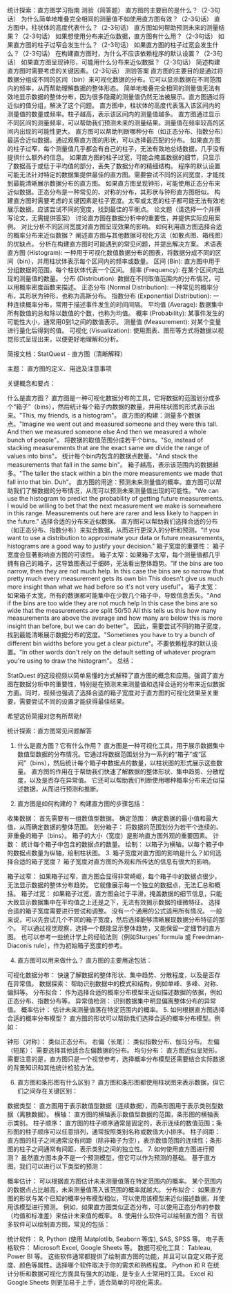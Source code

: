 统计探索：直方图学习指南
测验（简答题）
直方图的主要目的是什么？（2-3句话）
为什么简单地堆叠完全相同的测量值不如使用直方图有效？（2-3句话）
直方图中，柱状体的高度代表什么？（2-3句话）
直方图如何帮助预测未来的测量结果？（2-3句话）
如果想使用分布来近似数据，直方图有什么用？（2-3句话）
如果直方图的柱子过窄会发生什么？（2-3句话）
如果直方图的柱子过宽会发生什么？（2-3句话）
在构建直方图时，为什么不应该依赖程序的默认设置？（2-3句话）
如果直方图呈现钟形，可能用什么分布来近似数据？（2-3句话）
简述构建直方图时需要考虑的关键因素。（2-3句话）
测验答案
直方图的主要目的是通过将数据分组成不同的区间（bin）来可视化数据的分布。它可以显示数据在不同范围内的频率，从而帮助理解数据的整体形态。
简单地堆叠完全相同的测量值无法有效地显示数据的整体分布，因为很多隐藏的测量值仍然无法被展示。直方图通过将近似的值分组，解决了这个问题。
直方图中，柱状体的高度代表落入该区间内的测量值的数量或频率。柱子越高，表示该区间内的测量值越多。
直方图通过显示不同区间的测量频率，可以帮助我们预测未来的测量结果。测量值在频率较高的区间内出现的可能性更大。
直方图可以帮助判断哪种分布（如正态分布、指数分布）最适合近似数据。通过观察直方图的形状，可以选择最匹配的分布。
如果直方图的柱子过窄，每个测量值几乎都会有自己的柱子，无法有效地总结数据，几乎没有提供什么额外的信息。
如果直方图的柱子过宽，可能会掩盖数据的细节，只显示了数据高于或低于平均值的部分，丢失了数据分布的精细结构。
程序的默认设置可能无法针对特定的数据集提供最佳的直方图。需要尝试不同的区间宽度，才能找到最能清晰展示数据分布的直方图。
如果直方图呈现钟形，可能使用正态分布来近似数据。正态分布是一种常见的、对称的分布，其形状与钟形直方图相似。
构建直方图时需要考虑的关键因素是柱子宽度。太窄或太宽的柱子都可能无法有效地展示数据。应该尝试不同的宽度，找到最佳的平衡点。
论文题（请选择一个并撰写论文，无需提供答案）
讨论直方图在数据分析中的重要性，并提供实际应用案例。
对比分析不同区间宽度对直方图呈现效果的影响。
如何利用直方图选择合适的概率分布来近似数据？
阐述直方图与其他数据可视化方法（如散点图、箱线图）的优缺点。
分析在构建直方图时可能遇到的常见问题，并提出解决方案。
术语表
直方图 (Histogram): 一种用于可视化数值数据分布的图表，将数据分成不同的区间（bin），并用柱状体表示每个区间内的频率或数量。
区间 (Bin): 直方图中用于分组数据的范围，每个柱状体代表一个区间。
频率 (Frequency): 在某个区间内出现的测量值的数量。
分布 (Distribution): 数据在不同取值范围内的分布情况，可以用概率密度函数来描述。
正态分布 (Normal Distribution): 一种常见的概率分布，其形状为钟形，也称为高斯分布。
指数分布 (Exponential Distribution): 一种连续概率分布，常用于描述事件发生的时间间隔。
平均值 (Average): 数据集中所有数值的总和除以数值的个数，也称为均值。
概率 (Probability): 某事件发生的可能性大小，通常用0到1之间的数值表示。
测量值 (Measurement): 对某个变量进行量化后得到的值。
可视化 (Visualization): 使用图表、图形等方式将数据以视觉形式呈现出来，以便更好地理解和分析。

简报文档：StatQuest - 直方图（清晰解释）

主题： 直方图的定义、用途及注意事项

关键概念和要点：

什么是直方图？ 直方图是一种可视化数据分布的工具，它将数据的范围划分成多个“箱子”（bins），然后统计每个箱子内数据的数量，并用柱状图的形式表示出来。"This, my friends, is a histogram"。
直方图的构建：测量多个数据点。"Imagine we went out and measured someone and they were this tall. And then we measured someone else And then we measured a whole bunch of people"。
将数据的取值范围分成若干个bins。"So, instead of stacking measurements that are the exact same we divide the range of values into bins"。
统计每个bin内包含的数据点数量。"And stack the measurements that fall in the same bin"。
箱子越高，表示该范围内的数据越多。"The taller the stack within a bin the more measurements we made that fall into that bin. Duh"。
直方图的用途：预测未来测量值的概率。直方图可以帮助我们了解数据的分布情况，从而可以预测未来测量值出现的可能性。"We can use the histogram to predict the probability of getting future measurements. I would be willing to bet that the next measurement we make is somewhere in this range. Measurements out here are rarer and less likely to happen in the future."
选择合适的分布来近似数据。 直方图可以帮助我们选择合适的分布（如正态分布、指数分布）来拟合数据，从而进行更深入的分析和预测。"If you want to use a distribution to approximate your data or future measurements, histograms are a good way to justify your decision."
箱子宽度的重要性： 箱子宽度会显著影响直方图的可读性。
箱子太窄：如果箱子太窄，每个测量值都几乎拥有自己的箱子，这导致图表过于细碎，无法看出整体趋势。"If the bins are too narrow, then they are not much help. In this case the bins are so narrow that pretty much every measurement gets its own bin This doesn't give us much more insight than what we had before so it's not very useful"。
箱子太宽：如果箱子太宽，所有的数据都可能集中在少数几个箱子中，导致信息丢失。"And if the bins are too wide they are not much help In this case the bins are so wide that the measurements are split 50/50 All this tells us this how many measurements are above the average and how many are below this is more insight than before, but we can do better"。
因此，需要尝试不同的箱子宽度，找到最能清晰展示数据分布的宽度。"Sometimes you have to try a bunch of different bin widths before you get a clear picture"。不要依赖程序的默认设置。"In other words don't rely on the default setting of whatever program you're using to draw the histogram"。
总结：

StatQuest 的这段视频以简单易懂的方式解释了直方图的概念和应用。强调了直方图在数据分析中的重要性，特别是在预测未来测量值和选择合适的分布来近似数据方面。同时，视频也强调了选择合适的箱子宽度对于直方图的可视化效果至关重要，需要尝试不同的设置才能获得最佳结果。

希望这份简报对您有所帮助!

统计探索：直方图常见问题解答
1. 什么是直方图？它有什么作用？
直方图是一种可视化工具，用于展示数据集中数值型数据的分布情况。它通过将数据范围划分为一系列的“箱子”或“区间”（bins），然后统计每个箱子中数据点的数量，以柱状图的形式展示这些数量。 直方图的作用在于帮助我们快速了解数据的整体形状、集中趋势、分散程度，以及是否存在异常值。 它还可以帮助我们判断使用哪种概率分布来近似描述数据，从而进行预测和推断。

2. 直方图是如何构建的？
构建直方图的步骤包括：

收集数据： 首先需要有一组数值型数据。
确定范围： 确定数据的最小值和最大值，从而确定数据的整体范围。
划分箱子： 将数据的范围划分为若干个连续的、非重叠的箱子（bins）。 箱子的大小（宽度）是影响直方图外观的重要因素。
计数： 统计每个箱子中包含的数据点的数量。
绘制： 以箱子为横轴，以每个箱子中的数据点数量为纵轴，绘制柱状图。
3. 箱子宽度对直方图的影响是什么？如何选择合适的箱子宽度？
箱子宽度对直方图的外观和所传达的信息有很大的影响。

箱子过窄： 如果箱子过窄，直方图会显得非常崎岖，每个箱子中的数据点很少，无法显示数据的整体分布趋势。 它就像展示每一个独立的数据点，无法汇总和概括。
箱子过宽： 如果箱子过宽，直方图会过于平滑，掩盖数据的细节信息，只能大致显示数据集中在平均值之上还是之下，无法有效揭示数据的细微特征。
选择合适的箱子宽度需要进行尝试和调整。 没有一个通用的公式适用所有情况。 一般来说，可以先尝试几个不同的箱子宽度，然后选择能够清晰展现数据分布特征的那个。 可以通过视觉观察，选择一个既能显示整体趋势，又能保留一定细节的直方图。 也可以参考一些统计学上的经验法则（例如Sturges' formula 或 Freedman-Diaconis rule），作为初始箱子宽度的参考。

4. 直方图可以用来做什么？
直方图的主要用途包括：

可视化数据分布： 快速了解数据的整体形状、集中趋势、分散程度，以及是否存在异常值。
数据探索： 帮助识别数据中的模式和结构，例如单峰、多峰、对称、偏斜等。
分布拟合： 作为选择合适的概率分布模型来近似描述数据的依据，例如正态分布、指数分布等。
异常值检测： 识别数据集中明显偏离整体分布的异常值。
概率估计： 估计未来测量值落在特定范围内的概率。
5. 如何根据直方图选择合适的概率分布模型？
直方图的形状可以帮助我们选择合适的概率分布模型。例如：

钟形（对称）： 类似正态分布。
右偏（长尾）： 类似指数分布、伽马分布。
左偏（短尾）： 需要选择其他适合左偏数据的分布。
均匀分布： 直方图近似呈矩形。
需要注意的是，直方图只是一个视觉参考，选择概率分布模型还需要结合实际数据的背景知识和其他统计检验方法。

6. 直方图和条形图有什么区别？
直方图和条形图都使用柱状图来表示数据，但它们之间存在关键区别：

数据类型： 直方图用于表示数值型数据（连续数据），而条形图用于表示类别型数据（离散数据）。
横轴： 直方图的横轴表示数值型数据的范围，条形图的横轴表示类别。
柱子顺序： 直方图的柱子顺序通常是固定的，表示连续的数值范围；条形图的柱子顺序可以任意排列，通常按照类别名称或数值大小排序。
柱子间距： 直方图的柱子之间通常没有间距（除非箱子为空），表示数值范围的连续性；条形图的柱子之间通常有间距，表示类别之间的独立性。
7. 如何使用直方图进行预测？
虽然直方图本身不是一个预测模型，但它可以作为预测的基础。 基于直方图，我们可以进行以下类型的预测：

概率估计： 可以根据直方图估计未来测量值落在特定范围内的概率。 某个范围内的数据点占比越高，未来测量值落入该范围的概率就越大。
分布拟合： 如果直方图的形状与某个已知的概率分布模型相似，可以使用该模型来近似描述数据，并使用该模型进行预测。 例如，如果直方图类似正态分布，可以使用正态分布的参数（均值和标准差）来估计未来值的概率。
8. 使用什么软件可以绘制直方图？
有很多软件可以绘制直方图，常见的包括：

统计软件： R, Python (使用 Matplotlib, Seaborn 等库), SAS, SPSS 等。
电子表格软件： Microsoft Excel, Google Sheets 等。
数据可视化工具： Tableau, Power BI 等。
这些软件通常都提供了绘制直方图的功能，并且可以自定义箱子宽度、颜色等属性。选择哪个软件取决于你的需求和熟练程度。 Python 和 R 在统计分析和数据可视化方面具有强大的功能，是专业人士常用的工具。 Excel 和 Google Sheets 则更加易于上手，适合简单的可视化需求。